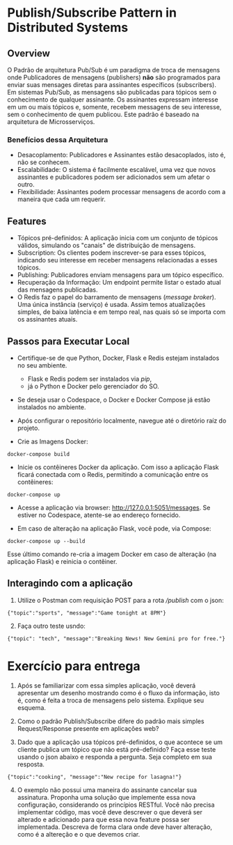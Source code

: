 # Publish/Subscribe Pattern in Distributed Systems

## Overview

O Padrão de arquitetura Pub/Sub é um paradigma de troca de mensagens onde Publicadores de mensagens (publishers) **não** são programados para enviar suas mensages diretas para assinantes específicos (subscribers). Em sistemas Pub/Sub, as mensagens são publicadas para tópicos sem o conhecimento de qualquer assinante. Os assinantes expressam interesse em um ou mais tópicos e, somente, recebem messagens de seu interesse, sem o conhecimento de quem publicou. Este padrão é baseado na arquitetura de Microsserviços.

### Benefícios dessa Arquitetura

- Desacoplamento: Publicadores e Assinantes estão desacoplados, isto é, não se conhecem.
- Escalabilidade: O sistema é facilmente escalável, uma vez que novos assinantes e publicadores podem ser adicionados sem um afetar o outro.
- Flexibilidade: Assinantes podem processar mensagens de acordo com a maneira que cada um requerir.

## Features

- Tópicos pré-definidos: A aplicação inicia com um conjunto de tópicos válidos, simulando os "canais" de distribuição de mensagens.
- Subscription: Os clientes podem inscrever-se para esses tópicos, indicando seu interesse em receber mensagens relacionadas a esses tópicos.
- Publishing: Publicadores enviam mensagens para um tópico específico.
- Recuperação da Informação: Um endpoint permite listar o estado atual das mensagens publicadas.
- O Redis faz o papel do barramento de mensagens (*message broker*). Uma única instância (serviço) é usada. Assim temos atualizações simples, de baixa latência e em tempo real, nas quais só se importa com os assinantes atuais.

## Passos para Executar Local

- Certifique-se de que Python, Docker, Flask e Redis estejam instalados no seu ambiente.
   - Flask e Redis podem ser instalados via *pip*,
   - já o Python e Docker pelo gerenciador do SO.

- Se deseja usar o Codespace, o Docker e Docker Compose já estão instalados no ambiente.

- Após configurar o repositório localmente, navegue até o diretório raíz do projeto.

- Crie as Imagens Docker:
```
docker-compose build
```

- Inicie os contêineres Docker da aplicação. Com isso a aplicação Flask ficará conectada com o Redis, permitindo a comunicação entre os contêineres:
```
docker-compose up
```

- Acesse a aplicação via browser: http://127.0.0.1:5051/messages. Se estiver no Codespace, atente-se ao endereço fornecido.

- Em caso de alteração na aplicação Flask, você pode, via Compose:
```
docker-compose up --build
```

Esse último comando re-cria a imagem Docker em caso de alteração (na aplicação Flask) e reinicia o contêiner.

## Interagindo com a aplicação

1. Utilize o Postman com requisição POST para a rota */publish* com o json:

```
{"topic":"sports", "message":"Game tonight at 8PM"}
```

2. Faça outro teste usndo:

```
{"topic": "tech", "message":"Breaking News! New Gemini pro for free."}
```

# Exercício para entrega

1. Após se familiarizar com essa simples aplicação, você deverá apresentar um desenho mostrando como é o fluxo da informação, isto é, como é feita a troca de mensagens pelo sistema. Explique seu esquema.

2. Como o padrão Publish/Subscribe difere do padrão mais simples Request/Response presente em aplicações web?

3. Dado que a aplicação usa tópicos pré-definidos, o que acontece se um cliente publica um tópico que não está pré-definido? Faça esse teste usando o json abaixo e responda a pergunta. Seja completo em sua resposta.

```
{"topic":"cooking", "message":"New recipe for lasagna!"}
```

4. O exemplo não possui uma maneira do assinante cancelar sua assinatura. Proponha uma solução que implemente essa nova configuração, considerando os princípios RESTful. Você não precisa implementar código, mas você deve descrever o que deverá ser alterado e adicionado para que essa nova feature possa ser implementada. Descreva de forma clara onde deve haver alteração, como é a altereção e o que devemos criar.